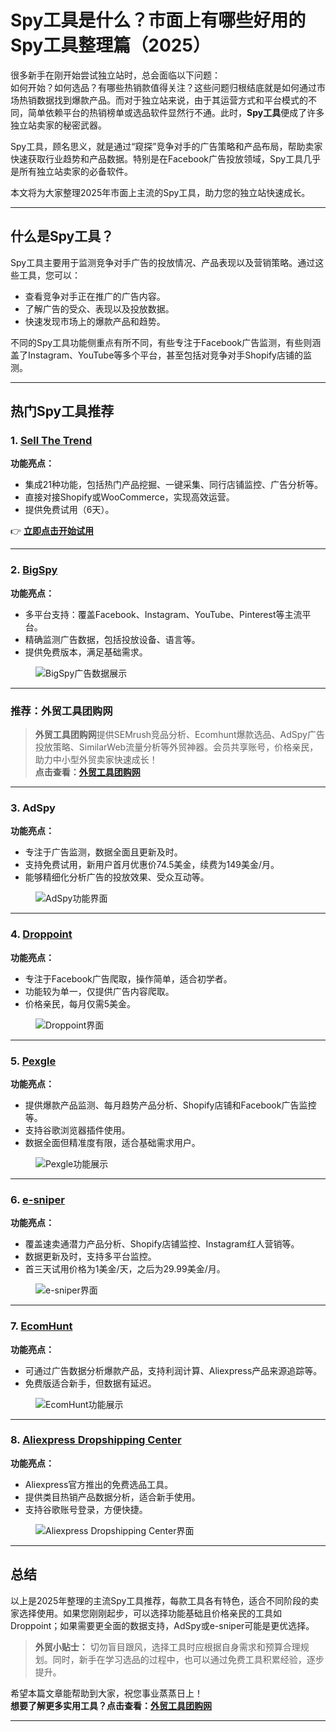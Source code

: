 # Spy工具是什么？市面上有哪些好用的Spy工具整理篇（2025）

很多新手在刚开始尝试独立站时，总会面临以下问题：  
如何开始？如何选品？有哪些热销款值得关注？这些问题归根结底就是如何通过市场热销数据找到爆款产品。而对于独立站来说，由于其运营方式和平台模式的不同，简单依赖平台的热销榜单或选品软件显然行不通。此时，**Spy工具**便成了许多独立站卖家的秘密武器。

Spy工具，顾名思义，就是通过“窥探”竞争对手的广告策略和产品布局，帮助卖家快速获取行业趋势和产品数据。特别是在Facebook广告投放领域，Spy工具几乎是所有独立站卖家的必备软件。

本文将为大家整理2025年市面上主流的Spy工具，助力您的独立站快速成长。

---

## 什么是Spy工具？

Spy工具主要用于监测竞争对手广告的投放情况、产品表现以及营销策略。通过这些工具，您可以：
- 查看竞争对手正在推广的广告内容。
- 了解广告的受众、表现以及投放数据。
- 快速发现市场上的爆款产品和趋势。

不同的Spy工具功能侧重点有所不同，有些专注于Facebook广告监测，有些则涵盖了Instagram、YouTube等多个平台，甚至包括对竞争对手Shopify店铺的监测。

---

## 热门Spy工具推荐

### 1. [Sell The Trend](https://www.sellthetrend.com/join/dali)
**功能亮点：**
- 集成21种功能，包括热门产品挖掘、一键采集、同行店铺监控、广告分析等。
- 直接对接Shopify或WooCommerce，实现高效运营。
- 提供免费试用（6天）。

👉 **[立即点击开始试用](https://www.sellthetrend.com/join/dali)**

---

### 2. [BigSpy](https://bigspy.com/?fpr=dali52)
**功能亮点：**
- 多平台支持：覆盖Facebook、Instagram、YouTube、Pinterest等主流平台。
- 精确监测广告数据，包括投放设备、语言等。
- 提供免费版本，满足基础需求。

<figure>
  <img src="https://www.vaping425.com/wp-content/uploads/2021/04/Snipaste_2021-04-30_19-51-55-1024x264.jpg" alt="BigSpy广告数据展示" title="BigSpy广告数据展示">
</figure>

---

### 推荐：外贸工具团购网  

> **外贸工具团购网**提供SEMrush竞品分析、Ecomhunt爆款选品、AdSpy广告投放策略、SimilarWeb流量分析等外贸神器。会员共享账号，价格亲民，助力中小型外贸卖家快速成长！  
**点击查看：[外贸工具团购网](https://bit.ly/waimao518)**

---

### 3. AdSpy
**功能亮点：**
- 专注于广告监测，数据全面且更新及时。
- 支持免费试用，新用户首月优惠价74.5美金，续费为149美金/月。
- 能够精细化分析广告的投放效果、受众互动等。

<figure>
  <img src="https://www.vaping425.com/wp-content/uploads/2021/04/Snipaste_2021-04-30_21-31-39-1024x491.jpg" alt="AdSpy功能界面" title="AdSpy功能界面">
</figure>

---

### 4. [Droppoint](http://bit.ly/2vAjMLO)
**功能亮点：**
- 专注于Facebook广告爬取，操作简单，适合初学者。
- 功能较为单一，仅提供广告内容爬取。
- 价格亲民，每月仅需5美金。

<figure>
  <img src="https://www.vaping425.com/wp-content/uploads/2020/02/Snipaste_2020-02-14_21-08-53-1024x531.png" alt="Droppoint界面" title="Droppoint界面">
</figure>

---

### 5. [Pexgle](http://bit.ly/39ATCau)
**功能亮点：**
- 提供爆款产品监测、每月趋势产品分析、Shopify店铺和Facebook广告监控等。
- 支持谷歌浏览器插件使用。
- 数据全面但精准度有限，适合基础需求用户。

<figure>
  <img src="https://www.vaping425.com/wp-content/uploads/2020/02/Snipaste_2020-02-14_21-26-15-1024x216.png" alt="Pexgle功能展示" title="Pexgle功能展示">
</figure>

---

### 6. [e-sniper](http://app.e-sniper.com/amember/aff/go/dalily)
**功能亮点：**
- 覆盖速卖通潜力产品分析、Shopify店铺监控、Instagram红人营销等。
- 数据更新及时，支持多平台监控。
- 首三天试用价格为1美金/天，之后为29.99美金/月。

<figure>
  <img src="https://www.vaping425.com/wp-content/uploads/2021/04/Snipaste_2021-05-01_09-09-50-1024x501.jpg" alt="e-sniper界面" title="e-sniper界面">
</figure>

---

### 7. [EcomHunt](https://www.ecomhunt.com/?afmc=1ou)
**功能亮点：**
- 可通过广告数据分析爆款产品，支持利润计算、Aliexpress产品来源追踪等。
- 免费版适合新手，但数据有延迟。

<figure>
  <img src="https://www.vaping425.com/wp-content/uploads/2020/02/Snipaste_2020-02-16_20-16-42.png" alt="EcomHunt功能展示" title="EcomHunt功能展示">
</figure>

---

### 8. [Aliexpress Dropshipping Center](https://home.aliexpress.com/dropshippercenter/product_find.htm#/hot-sell)
**功能亮点：**
- Aliexpress官方推出的免费选品工具。
- 提供类目热销产品数据分析，适合新手使用。
- 支持谷歌账号登录，方便快捷。

<figure>
  <img src="https://www.vaping425.com/wp-content/uploads/2021/04/Snipaste_2021-04-30_21-59-21.jpg" alt="Aliexpress Dropshipping Center界面" title="Aliexpress Dropshipping Center界面">
</figure>

---

## 总结

以上是2025年整理的主流Spy工具推荐，每款工具各有特色，适合不同阶段的卖家选择使用。如果您刚刚起步，可以选择功能基础且价格亲民的工具如Droppoint；如果需要更全面的数据支持，AdSpy或e-sniper可能是更优选择。  

> **外贸小贴士：** 切勿盲目跟风，选择工具时应根据自身需求和预算合理规划。同时，新手在学习选品的过程中，也可以通过免费工具积累经验，逐步提升。

希望本篇文章能帮助到大家，祝您事业蒸蒸日上！  
**想要了解更多实用工具？点击查看：[外贸工具团购网](https://bit.ly/waimao518)**

---

